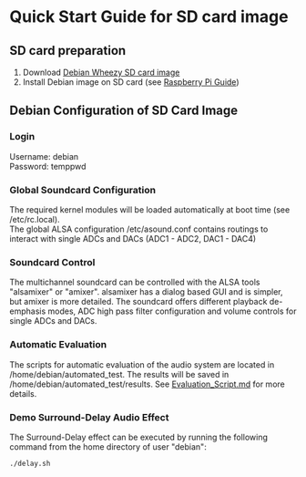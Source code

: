 # Quick Start Guide for SD card image 
## SD card preparation
1. Download [Debian Wheezy SD card image](https://drive.google.com/file/d/0B2goLqs_HZ3QLUpqd3NZS1FBOTQ/view?usp=sharing)
2. Install Debian image on SD card (see [Raspberry Pi Guide](https://www.raspberrypi.org/documentation/installation/installing-images/README.md))

## Debian Configuration of SD Card Image
### Login 
Username: debian <br>
Password: temppwd

### Global Soundcard Configuration
The required kernel modules will be loaded automatically at boot time (see /etc/rc.local).<br>
The global ALSA configuration /etc/asound.conf contains routings to interact with single ADCs and DACs (ADC1 - ADC2, DAC1 - DAC4)

### Soundcard Control
The multichannel soundcard can be controlled with the ALSA tools "alsamixer" or "amixer".
alsamixer has a dialog based GUI and is simpler, but amixer is more detailed.
The soundcard offers different playback de-emphasis modes, ADC high pass filter configuration and volume controls for single ADCs and DACs.

### Automatic Evaluation
The scripts for automatic evaluation of the audio system are located in /home/debian/automated_test.
The results will be saved in /home/debian/automated_test/results.
See [Evaluation_Script.md](https://github.com/ctag-fh-kiel/ctag-face-2-4/blob/master/docs/Evaluation_Script.md) for more details.

### Demo Surround-Delay Audio Effect
The Surround-Delay effect can be executed by running the following command from the home directory of user "debian":
```bash
./delay.sh
```

